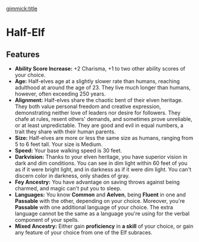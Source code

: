 [gimmick:title](Half-Elf)

# Half-Elf

## Features

* **Ability Score Increase:** +2 Charisma, +1 to two other ability scores of your choice.
* **Age:** Half-elves age at a slightly slower rate than humans, reaching adulthood at around the age of 23. They live much longer than humans, however, often exceeding 250 years.
* **Alignment:**  Half-elves share the chaotic bent of their elven heritage. They both value personal freedom and creative expression, demonstrating neither love of leaders nor desire for followers. They chafe at rules, resent others' demands, and sometimes prove unreliable, or at least unpredictable. They are good and evil in equal numbers, a trait they share with their human parents.
* **Size:** Half-elves are more or less the same size as humans, ranging from 5 to 6 feet tall. Your size is Medium.
* **Speed:** Your base walking speed is 30 feet.
* **Darkvision:** Thanks to your elven heritage, you have superior vision in dark and dim conditions. You can see in dim light within 60 feet of you as if it were bright light, and in darkness as if it were dim light. You can't discern color in darkness, only shades of gray.
* **Fey Ancestry:** You have advantage on saving throws against being charmed, and magic can't put you to sleep.
* **Languages:** You know **Common** and **Aelven**, being **Fluent** in one and **Passable** with the other, depending on your choice. Moreover, you're **Passable** with one additional language of your choice. The extra language cannot be the same as a language you're using for the verbal component of your spells.
* **Mixed Ancestry:** Either gain **proficiency** in **a skill** of your choice, or gain any feature of your choice from one of the Elf subraces.
